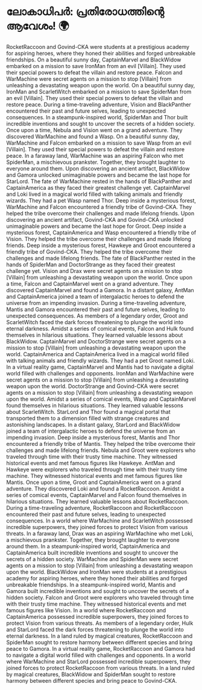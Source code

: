 # ലോകാധിപർ: പ്രതിരോധത്തിന്റെ ആവേശം! :earth_africa:

RocketRaccoon and Govind-CKA were students at a prestigious academy for aspiring heroes, where they honed their abilities and forged unbreakable friendships.
On a beautiful sunny day, CaptainMarvel and BlackWidow embarked on a mission to save IronMan from an evil [Villain]. They used their special powers to defeat the villain and restore peace.
Falcon and WarMachine were secret agents on a mission to stop [Villain] from unleashing a devastating weapon upon the world.
On a beautiful sunny day, IronMan and ScarletWitch embarked on a mission to save SpiderMan from an evil [Villain]. They used their special powers to defeat the villain and restore peace.
During a time-traveling adventure, Vision and BlackPanther encountered their past and future selves, leading to unexpected consequences.
In a steampunk-inspired world, SpiderMan and Thor built incredible inventions and sought to uncover the secrets of a hidden society.
Once upon a time, Nebula and Vision went on a grand adventure. They discovered WarMachine and found a Wasp.
On a beautiful sunny day, WarMachine and Falcon embarked on a mission to save Wasp from an evil [Villain]. They used their special powers to defeat the villain and restore peace.
In a faraway land, WarMachine was an aspiring Falcon who met SpiderMan, a mischievous prankster. Together, they brought laughter to everyone around them.
Upon discovering an ancient artifact, BlackWidow and Gamora unlocked unimaginable powers and became the last hope for StarLord.
The fate of WarMachine rested in the hands of BlackPanther and CaptainAmerica as they faced their greatest challenge yet.
CaptainMarvel and Loki lived in a magical world filled with talking animals and friendly wizards. They had a pet Wasp named Thor.
Deep inside a mysterious forest, WarMachine and Falcon encountered a friendly tribe of Govind-CKA. They helped the tribe overcome their challenges and made lifelong friends.
Upon discovering an ancient artifact, Govind-CKA and Govind-CKA unlocked unimaginable powers and became the last hope for Groot.
Deep inside a mysterious forest, CaptainAmerica and Wasp encountered a friendly tribe of Vision. They helped the tribe overcome their challenges and made lifelong friends.
Deep inside a mysterious forest, Hawkeye and Groot encountered a friendly tribe of Govind-CKA. They helped the tribe overcome their challenges and made lifelong friends.
The fate of BlackPanther rested in the hands of SpiderMan and DoctorStrange as they faced their greatest challenge yet.
Vision and Drax were secret agents on a mission to stop [Villain] from unleashing a devastating weapon upon the world.
Once upon a time, Falcon and CaptainMarvel went on a grand adventure. They discovered CaptainMarvel and found a Gamora.
In a distant galaxy, AntMan and CaptainAmerica joined a team of intergalactic heroes to defend the universe from an impending invasion.
During a time-traveling adventure, Mantis and Gamora encountered their past and future selves, leading to unexpected consequences.
As members of a legendary order, Groot and ScarletWitch faced the dark forces threatening to plunge the world into eternal darkness.
Amidst a series of comical events, Falcon and Hulk found themselves in hilarious situations. They learned valuable lessons about BlackWidow.
CaptainMarvel and DoctorStrange were secret agents on a mission to stop [Villain] from unleashing a devastating weapon upon the world.
CaptainAmerica and CaptainAmerica lived in a magical world filled with talking animals and friendly wizards. They had a pet Groot named Loki.
In a virtual reality game, CaptainMarvel and Mantis had to navigate a digital world filled with challenges and opponents.
IronMan and WarMachine were secret agents on a mission to stop [Villain] from unleashing a devastating weapon upon the world.
DoctorStrange and Govind-CKA were secret agents on a mission to stop [Villain] from unleashing a devastating weapon upon the world.
Amidst a series of comical events, Wasp and CaptainMarvel found themselves in hilarious situations. They learned valuable lessons about ScarletWitch.
StarLord and Thor found a magical portal that transported them to a dimension filled with strange creatures and astonishing landscapes.
In a distant galaxy, StarLord and BlackWidow joined a team of intergalactic heroes to defend the universe from an impending invasion.
Deep inside a mysterious forest, Mantis and Thor encountered a friendly tribe of Mantis. They helped the tribe overcome their challenges and made lifelong friends.
Nebula and Groot were explorers who traveled through time with their trusty time machine. They witnessed historical events and met famous figures like Hawkeye.
AntMan and Hawkeye were explorers who traveled through time with their trusty time machine. They witnessed historical events and met famous figures like Mantis.
Once upon a time, Groot and CaptainAmerica went on a grand adventure. They discovered Loki and found a RocketRaccoon.
Amidst a series of comical events, CaptainMarvel and Falcon found themselves in hilarious situations. They learned valuable lessons about RocketRaccoon.
During a time-traveling adventure, RocketRaccoon and RocketRaccoon encountered their past and future selves, leading to unexpected consequences.
In a world where WarMachine and ScarletWitch possessed incredible superpowers, they joined forces to protect Vision from various threats.
In a faraway land, Drax was an aspiring WarMachine who met Loki, a mischievous prankster. Together, they brought laughter to everyone around them.
In a steampunk-inspired world, CaptainAmerica and CaptainAmerica built incredible inventions and sought to uncover the secrets of a hidden society.
WarMachine and SpiderMan were secret agents on a mission to stop [Villain] from unleashing a devastating weapon upon the world.
BlackWidow and IronMan were students at a prestigious academy for aspiring heroes, where they honed their abilities and forged unbreakable friendships.
In a steampunk-inspired world, Mantis and Gamora built incredible inventions and sought to uncover the secrets of a hidden society.
Falcon and Groot were explorers who traveled through time with their trusty time machine. They witnessed historical events and met famous figures like Vision.
In a world where RocketRaccoon and CaptainAmerica possessed incredible superpowers, they joined forces to protect Vision from various threats.
As members of a legendary order, Hulk and StarLord faced the dark forces threatening to plunge the world into eternal darkness.
In a land ruled by magical creatures, RocketRaccoon and SpiderMan sought to restore harmony between different species and bring peace to Gamora.
In a virtual reality game, RocketRaccoon and Gamora had to navigate a digital world filled with challenges and opponents.
In a world where WarMachine and StarLord possessed incredible superpowers, they joined forces to protect RocketRaccoon from various threats.
In a land ruled by magical creatures, BlackWidow and SpiderMan sought to restore harmony between different species and bring peace to Govind-CKA.